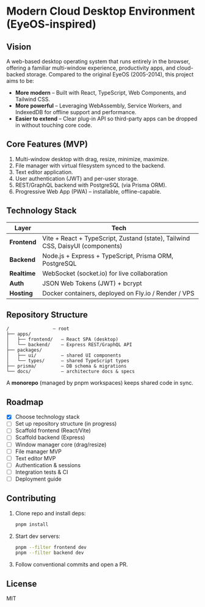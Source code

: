 # Modern Cloud Desktop Environment (EyeOS-inspired)

## Vision
A web-based desktop operating system that runs entirely in the browser, offering a familiar multi-window experience, productivity apps, and cloud-backed storage. Compared to the original EyeOS (2005-2014), this project aims to be:

* **More modern** – Built with React, TypeScript, Web Components, and Tailwind CSS.
* **More powerful** – Leveraging WebAssembly, Service Workers, and IndexedDB for offline support and performance.
* **Easier to extend** – Clear plug-in API so third-party apps can be dropped in without touching core code.

## Core Features (MVP)
1. Multi-window desktop with drag, resize, minimize, maximize.
2. File manager with virtual filesystem synced to the backend.
3. Text editor application.
4. User authentication (JWT) and per-user storage.
5. REST/GraphQL backend with PostgreSQL (via Prisma ORM).
6. Progressive Web App (PWA) – installable, offline-capable.

## Technology Stack
| Layer          | Tech                                                   |
| -------------- | ------------------------------------------------------- |
| **Frontend**   | Vite + React + TypeScript, Zustand (state), Tailwind CSS, DaisyUI (components) |
| **Backend**    | Node.js + Express + TypeScript, Prisma ORM, PostgreSQL  |
| **Realtime**   | WebSocket (socket.io) for live collaboration            |
| **Auth**       | JSON Web Tokens (JWT) + bcrypt                          |
| **Hosting**    | Docker containers, deployed on Fly.io / Render / VPS    |

## Repository Structure
```
/                – root
├── apps/
│   ├── frontend/   – React SPA (desktop)
│   └── backend/    – Express REST/GraphQL API
├── packages/
│   ├── ui/         – shared UI components
│   └── types/      – shared TypeScript types
├── prisma/         – DB schema & migrations
└── docs/           – architecture docs & specs
```
A **monorepo** (managed by pnpm workspaces) keeps shared code in sync.

## Roadmap
- [x] Choose technology stack
- [ ] Set up repository structure (in progress)
- [ ] Scaffold frontend (React/Vite)
- [ ] Scaffold backend (Express)
- [ ] Window manager core (drag/resize)
- [ ] File manager MVP
- [ ] Text editor MVP
- [ ] Authentication & sessions
- [ ] Integration tests & CI
- [ ] Deployment guide

## Contributing
1. Clone repo and install deps:
   ```bash
   pnpm install
   ```
2. Start dev servers:
   ```bash
   pnpm --filter frontend dev
   pnpm --filter backend dev
   ```
3. Follow conventional commits and open a PR.

## License
MIT